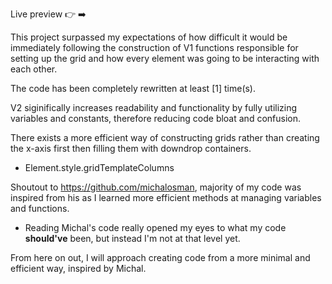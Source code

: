 Live preview 👉 ➡️ 

This project surpassed my expectations of how difficult it would be immediately following the construction of V1 functions responsible for setting up the grid and how every element was going to be interacting with each other.

The code has been completely rewritten at least [1] time(s).

V2 siginifically increases readability and functionality by fully utilizing variables and constants, therefore reducing code bloat and confusion.

There exists a more efficient way of constructing grids rather than creating the x-axis first then filling them with downdrop containers.
- Element.style.gridTemplateColumns

Shoutout to https://github.com/michalosman, majority of my code was inspired from his as I learned more efficient methods at managing variables and functions.
- Reading Michal's code really opened my eyes to what my code **should've** been, but instead I'm not at that level yet.

From here on out, I will approach creating code from a more minimal and efficient way, inspired by Michal.
